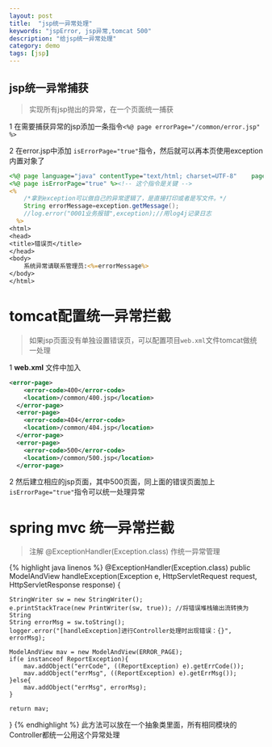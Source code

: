 ```yaml
---
layout: post
title:  "jsp统一异常处理"
keywords: "jspError, jsp异常,tomcat 500"
description: "给jsp统一异常处理"
category: demo
tags: [jsp]
---
```


## jsp统一异常捕获
> 实现所有jsp抛出的异常，在一个页面统一捕获

1 在需要捕获异常的jsp添加一条指令` <%@ page errorPage="/common/error.jsp" %>  ` 

2 在error.jsp中添加 ` isErrorPage="true" `指令，然后就可以再本页使用exception内置对象了

``` jsp
<%@ page language="java" contentType="text/html; charset=UTF-8"    pageEncoding="UTF-8"%>
<%@ page isErrorPage="true" %><!-- 这个指令是关键 -->
<%  
	/*拿到exception可以做自己的异常逻辑了，是直接打印或者是写文件。*/
	String errorMessage=exception.getMessage();
	//log.error("0001业务报错",exception);//用log4j记录日志
  %>
<html>
<head>
<title>错误页</title>
</head>
<body>
	系统异常请联系管理员:<%=errorMessage%>
</body>
</html>
```

# tomcat配置统一异常拦截
> 如果jsp页面没有单独设置错误页，可以配置项目`web.xml`文件tomcat做统一处理

1 **web.xml** 文件中加入

``` xml
<error-page>
    <error-code>400</error-code>
    <location>/common/400.jsp</location>
  </error-page>
  <error-page>
    <error-code>404</error-code>
    <location>/common/404.jsp</location>
  </error-page>
  <error-page>
    <error-code>500</error-code>
    <location>/common/500.jsp</location>
  </error-page>  
```
2 然后建立相应的jsp页面，其中500页面，同上面的错误页面加上 ` isErrorPage="true" `指令可以统一处理异常
 
# spring mvc 统一异常拦截
> 注解 @ExceptionHandler(Exception.class) 作统一异常管理

{% highlight java linenos  %}
@ExceptionHandler(Exception.class)
public ModelAndView handleException(Exception e, HttpServletRequest request, HttpServletResponse response) {

	StringWriter sw = new StringWriter();
	e.printStackTrace(new PrintWriter(sw, true)); //将错误堆栈输出流转换为String
	String errorMsg = sw.toString();
	logger.error("[handleException]进行Controller处理时出现错误：{}", errorMsg);

	ModelAndView mav = new ModelAndView(ERROR_PAGE);
	if(e instanceof ReportException){
		mav.addObject("errCode", ((ReportException) e).getErrCode());
		mav.addObject("errMsg", ((ReportException) e).getErrMsg());
	}else{
		mav.addObject("errMsg", errorMsg);
	}

	return mav;
}
{% endhighlight %}
此方法可以放在一个抽象类里面，所有相同模块的Controller都统一公用这个异常处理

